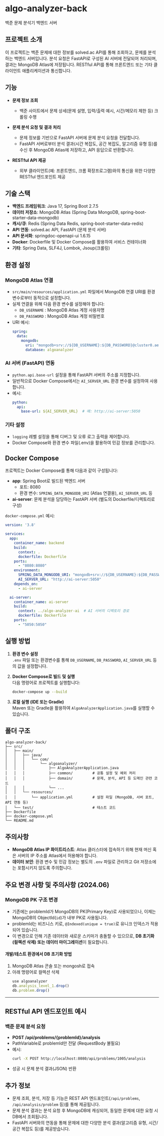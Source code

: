 # algo-analyzer-back

백준 문제 분석기 백엔드 서버

## 프로젝트 소개

이 프로젝트는 백준 문제에 대한 정보를 solved.ac API를 통해 조회하고, 문제를 분석하는 백엔드 서버입니다. 분석 요청은 FastAPI로 구성된 AI 서버에 전달되어 처리되며, 결과는 MongoDB Atlas에 저장됩니다. RESTful API를 통해 프론트엔드 또는 기타 클라이언트 애플리케이션과 통신합니다.

## 기능

- **문제 정보 조회**
  - 백준 사이트에서 문제 상세(문제 설명, 입력/출력 예시, 시간/메모리 제한 등) 크롤링 수행

- **문제 분석 요청 및 결과 처리**
  - 문제 정보를 기반으로 FastAPI 서버에 문제 분석 요청을 전달합니다.
  - FastAPI 서버로부터 분석 결과(시간 복잡도, 공간 복잡도, 알고리즘 유형 등)를 수신 후 MongoDB Atlas에 저장하고, API 응답으로 반환합니다.

- **RESTful API 제공**
  - 외부 클라이언트(예: 프론트엔드, 크롬 확장프로그램)와의 통신을 위한 다양한 RESTful 엔드포인트 제공

## 기술 스택

- **백엔드 프레임워크**: Java 17, Spring Boot 2.7.5
- **데이터 저장소**: MongoDB Atlas (Spring Data MongoDB, spring-boot-starter-data-mongodb)
- **캐시/큐**: Redis (Spring Data Redis, spring-boot-starter-data-redis)
- **API 연동**: solved.ac API, FastAPI (문제 분석 서버)
- **API 문서화**: springdoc-openapi-ui 1.6.15
- **Docker**: Dockerfile 및 Docker Compose를 활용하여 서비스 컨테이너화
- **기타**: Spring Data, SLF4J, Lombok, Jsoup(크롤링)

## 환경 설정

### MongoDB Atlas 연결

- `src/main/resources/application.yml` 파일에서 MongoDB 연결 URI를 환경 변수로부터 동적으로 설정합니다.
- 실제 연결을 위해 다음 환경 변수를 설정해야 합니다:
  - `DB_USERNAME` : MongoDB Atlas 계정 사용자명
  - `DB_PASSWORD` : MongoDB Atlas 계정 비밀번호
- URI 예시:
  ```yaml
  spring:
    data:
      mongodb:
        uri: "mongodb+srv://${DB_USERNAME}:${DB_PASSWORD}@cluster0.aelwn.mongodb.net/algoanalyzer?retryWrites=true&w=majority&appName=Cluster0"
        database: algoanalyzer
  ```

### AI 서버 (FastAPI) 연동

- `python.api.base-url` 설정을 통해 FastAPI 서버의 주소를 지정합니다.
- 일반적으로 Docker Compose에서는 `AI_SERVER_URL` 환경 변수를 설정하여 사용합니다.
- 예시:
  ```yaml
  python:
    api:
      base-url: ${AI_SERVER_URL}  # 예: http://ai-server:5050
  ```

### 기타 설정

- `logging` 레벨 설정을 통해 디버그 및 오류 로그 출력을 제어합니다.
- Docker Compose와 환경 변수 파일(.env)을 활용하여 민감 정보를 관리합니다.

## Docker Compose

프로젝트는 Docker Compose를 통해 다음과 같이 구성됩니다:

- **app**: Spring Boot로 빌드된 백엔드 서버  
  - 포트: 8080  
  - 환경 변수: `SPRING_DATA_MONGODB_URI` (Atlas 연결용), `AI_SERVER_URL` 등
- **ai-server**: 문제 분석을 담당하는 FastAPI 서버 (별도의 Dockerfile/디렉토리로 구성)

`docker-compose.yml` 예시:
```yaml
version: '3.8'

services:
  app:
    container_name: backend
    build:
      context: .
      dockerfile: Dockerfile
    ports:
      - "8080:8080"
    environment:
      SPRING_DATA_MONGODB_URI: "mongodb+srv://${DB_USERNAME}:${DB_PASSWORD}@cluster0.aelwn.mongodb.net/algoanalyzer?retryWrites=true&w=majority&appName=Cluster0"
      AI_SERVER_URL: "http://ai-server:5050"
    depends_on:
      - ai-server

  ai-server:
    container_name: ai-server
    build:
      context: ../algo-analyzer-ai  # AI 서버의 디렉토리 경로
      dockerfile: Dockerfile
    ports:
      - "5050:5050"
```

## 실행 방법

1. **환경 변수 설정**  
   `.env` 파일 또는 환경변수를 통해 `DB_USERNAME`, `DB_PASSWORD`, `AI_SERVER_URL` 등의 값을 설정합니다.

2. **Docker Compose로 빌드 및 실행**  
   다음 명령어로 프로젝트를 실행합니다:
   ```bash
   docker-compose up --build
   ```

3. **로컬 실행 (IDE 또는 Gradle)**  
   Maven 또는 Gradle을 활용하여 `AlgoAnalyzerApplication.java`를 실행할 수 있습니다.

## 폴더 구조

```
algo-analyzer-back/
├── src/
│   ├── main/
│   │   ├── java/
│   │   │   └── com/
│   │   │       └── algoanalyzer/
│   │   │           ├── AlgoAnalyzerApplication.java
│   │   │           ├── common/         # 공통 설정 및 예외 처리
│   │   │           ├── domain/         # 문제, 분석, API 등 도메인 관련 코드
│   │   │           └── ... 
│   │   └── resources/
│   │       └── application.yml         # 설정 파일 (MongoDB, 서버 포트, API 연동 등)
│   └── test/                           # 테스트 코드
├── Dockerfile
├── docker-compose.yml
└── README.md
```

## 주의사항

- **MongoDB Atlas IP 화이트리스트**: Atlas 클러스터에 접속하기 위해 현재 머신 혹은 서버의 IP 주소를 Atlas에서 허용해야 합니다.
- **데이터 보안**: 환경 변수 및 민감 정보는 별도의 `.env` 파일로 관리하고 Git 저장소에는 포함시키지 않도록 주의합니다.

## 주요 변경 사항 및 주의사항 (2024.06)

### MongoDB PK 구조 변경
- 기존에는 problemId가 MongoDB의 PK(Primary Key)로 사용되었으나, 이제는 MongoDB의 ObjectId(`id`)가 내부 PK로 사용됩니다.
- problemId는 비즈니스 키로, `@Indexed(unique = true)`로 유니크 인덱스가 적용되어 있습니다.
- 이 변경으로 인해 기존 데이터와 새로운 스키마가 충돌할 수 있으므로, **DB 초기화(컬렉션 삭제) 또는 데이터 마이그레이션**이 필요합니다.

#### 개발/테스트 환경에서 DB 초기화 방법
1. MongoDB Atlas 콘솔 또는 mongosh로 접속
2. 아래 명령어로 컬렉션 삭제
   ```js
   use algoanalyzer
   db.analysis_level_1.drop()
   db.problem.drop()
   ```

---

## RESTful API 엔드포인트 예시

### 백준 문제 분석 요청
- **POST /api/problems/{problemId}/analysis**
- PathVariable로 problemId만 전달 (RequestBody 불필요)
- 예시:
  ```bash
  curl -X POST http://localhost:8080/api/problems/1005/analysis
  ```
- 성공 시 문제 분석 결과(JSON) 반환

## 추가 정보

- 문제 조회, 분석, 저장 등 기능은 REST API 엔드포인트(`/api/problems`, `/api/analysis/problem` 등)를 통해 제공됩니다.
- 문제 분석 결과는 분석 요청 후 MongoDB에 캐싱되어, 동일한 문제에 대한 요청 시 DB에서 조회됩니다.
- FastAPI 서버와의 연동을 통해 문제에 대한 다양한 분석 결과(알고리즘 유형, 시간/공간 복잡도 등)를 제공받습니다.